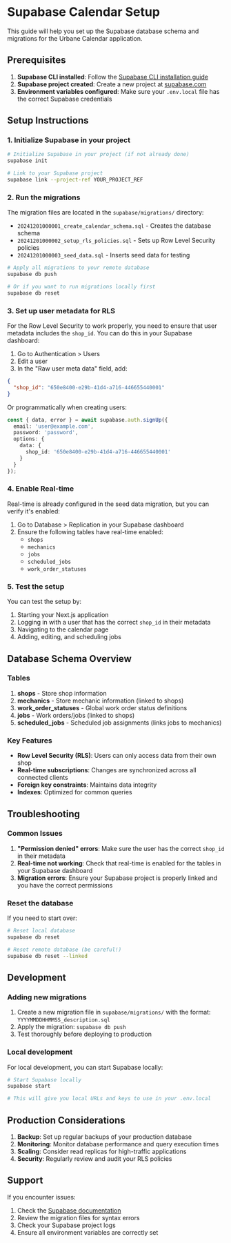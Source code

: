 # Supabase Calendar Setup

This guide will help you set up the Supabase database schema and migrations for the Urbane Calendar application.

## Prerequisites

1. **Supabase CLI installed**: Follow the [Supabase CLI installation guide](https://supabase.com/docs/guides/cli)
2. **Supabase project created**: Create a new project at [supabase.com](https://supabase.com)
3. **Environment variables configured**: Make sure your `.env.local` file has the correct Supabase credentials

## Setup Instructions

### 1. Initialize Supabase in your project

```bash
# Initialize Supabase in your project (if not already done)
supabase init

# Link to your Supabase project
supabase link --project-ref YOUR_PROJECT_REF
```

### 2. Run the migrations

The migration files are located in the `supabase/migrations/` directory:

- `20241201000001_create_calendar_schema.sql` - Creates the database schema
- `20241201000002_setup_rls_policies.sql` - Sets up Row Level Security policies
- `20241201000003_seed_data.sql` - Inserts seed data for testing

```bash
# Apply all migrations to your remote database
supabase db push

# Or if you want to run migrations locally first
supabase db reset
```

### 3. Set up user metadata for RLS

For the Row Level Security to work properly, you need to ensure that user metadata includes the `shop_id`. You can do this in your Supabase dashboard:

1. Go to Authentication > Users
2. Edit a user
3. In the "Raw user meta data" field, add:
```json
{
  "shop_id": "650e8400-e29b-41d4-a716-446655440001"
}
```

Or programmatically when creating users:

```typescript
const { data, error } = await supabase.auth.signUp({
  email: 'user@example.com',
  password: 'password',
  options: {
    data: {
      shop_id: '650e8400-e29b-41d4-a716-446655440001'
    }
  }
});
```

### 4. Enable Real-time

Real-time is already configured in the seed data migration, but you can verify it's enabled:

1. Go to Database > Replication in your Supabase dashboard
2. Ensure the following tables have real-time enabled:
   - `shops`
   - `mechanics`
   - `jobs`
   - `scheduled_jobs`
   - `work_order_statuses`

### 5. Test the setup

You can test the setup by:

1. Starting your Next.js application
2. Logging in with a user that has the correct `shop_id` in their metadata
3. Navigating to the calendar page
4. Adding, editing, and scheduling jobs

## Database Schema Overview

### Tables

1. **shops** - Store shop information
2. **mechanics** - Store mechanic information (linked to shops)
3. **work_order_statuses** - Global work order status definitions
4. **jobs** - Work orders/jobs (linked to shops)
5. **scheduled_jobs** - Scheduled job assignments (links jobs to mechanics)

### Key Features

- **Row Level Security (RLS)**: Users can only access data from their own shop
- **Real-time subscriptions**: Changes are synchronized across all connected clients
- **Foreign key constraints**: Maintains data integrity
- **Indexes**: Optimized for common queries

## Troubleshooting

### Common Issues

1. **"Permission denied" errors**: Make sure the user has the correct `shop_id` in their metadata
2. **Real-time not working**: Check that real-time is enabled for the tables in your Supabase dashboard
3. **Migration errors**: Ensure your Supabase project is properly linked and you have the correct permissions

### Reset the database

If you need to start over:

```bash
# Reset local database
supabase db reset

# Reset remote database (be careful!)
supabase db reset --linked
```

## Development

### Adding new migrations

1. Create a new migration file in `supabase/migrations/` with the format: `YYYYMMDDHHMMSS_description.sql`
2. Apply the migration: `supabase db push`
3. Test thoroughly before deploying to production

### Local development

For local development, you can start Supabase locally:

```bash
# Start Supabase locally
supabase start

# This will give you local URLs and keys to use in your .env.local
```

## Production Considerations

1. **Backup**: Set up regular backups of your production database
2. **Monitoring**: Monitor database performance and query execution times
3. **Scaling**: Consider read replicas for high-traffic applications
4. **Security**: Regularly review and audit your RLS policies

## Support

If you encounter issues:

1. Check the [Supabase documentation](https://supabase.com/docs)
2. Review the migration files for syntax errors
3. Check your Supabase project logs
4. Ensure all environment variables are correctly set
